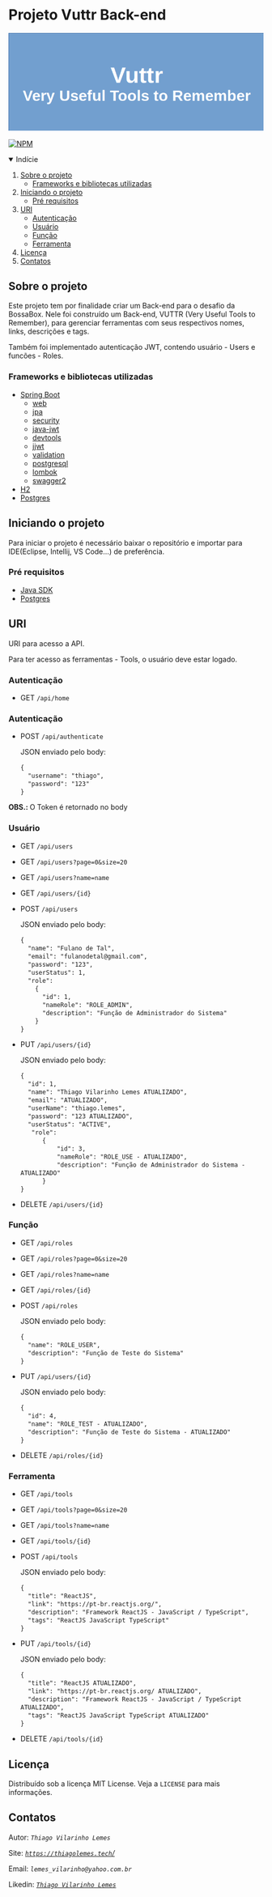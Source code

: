 # Projeto Vuttr Back-end

![](/assets/images/background.png)

[![NPM](https://img.shields.io/github/license/thiagovilarinholemes/project-vuttr-back-end)](https://github.com/thiagovilarinholemes/project-vuttr-back-end/blob/main/LICENSE)

<!-- TABLE OF CONTENTS -->
<details open="open">
  <summary>Indície</summary>
  <ol>
    <li>
      <a href="#sobre-o-projeto">Sobre o projeto</a>
      <ul>
        <li><a href="#frameworks-e-bibliotecas-utilizadas">Frameworks e bibliotecas utilizadas</a></li>
      </ul>
    </li>
    <li>
      <a href="#iniciando-o-projeto">Iniciando o projeto</a>
      <ul>
        <li><a href="#pré-requisitos">Pré requisitos</a></li>
      </ul>
    </li>
    <li>
      <a href="#uri">URI</a>
      <ul>
        <li><a href="#autenticação">Autenticação</a></li>
        <li><a href="#usuário">Usuário</a></li>
        <li><a href="#função">Função</a></li>
        <li><a href="#ferramenta">Ferramenta</a></li>
      </ul>
    </li>
    <li><a href="#licença">Licença</a></li>
    <li><a href="#contatos">Contatos</a></li>
  </ol>
</details>


<!-- Sobre o projeto -->
## Sobre o projeto

<p>Este projeto tem por finalidade criar um Back-end para o desafio da BossaBox. Nele foi construído um Back-end, VUTTR (Very Useful Tools to Remember), para gerenciar ferramentas com seus respectivos nomes, links, descrições e tags.</p>
<p>Também foi implementado autenticação JWT, contendo usuário - Users e funcões - Roles.</p>

### Frameworks e bibliotecas utilizadas

* [Spring Boot](https://spring.io/)
  * [web](https://spring.io/guides/gs/serving-web-content/)
  * [jpa](https://spring.io/projects/spring-data-jpa)
  * [security](https://spring.io/projects/spring-security)
  * [java-jwt](https://auth0.com/blog/spring-boot-authorization-tutorial-secure-an-api-java/)
  * [devtools](https://docs.spring.io/spring-boot/docs/1.5.16.RELEASE/reference/html/using-boot-devtools.html)
  * [jjwt](https://github.com/jwtk/jjwt)
  * [validation](https://spring.io/guides/gs/validating-form-input/)
  * [postgresql](https://spring.io/projects/spring-data-jpa)
  * [lombok](https://projectlombok.org/)
  * [swagger2](https://swagger.io/)
* [H2](http://www.h2database.com/html/main.html)
* [Postgres](https://www.postgresql.org/)

<!-- Iniciando o projeto -->
## Iniciando o projeto

Para iniciar o projeto é necessário baixar o repositório e importar para IDE(Eclipse, Intellij, VS Code...) de preferência. 

### Pré requisitos

* [Java SDK](https://www.oracle.com/br/java/technologies/javase/javase-jdk8-downloads.html)
* [Postgres](https://www.postgresql.org/download/)

<!-- URI -->
## URI

URI para acesso a API.

Para ter acesso as ferramentas - Tools, o usuário deve estar logado.

<!-- Home -->
### Autenticação
* GET `/api/home`

<!-- Autenticação -->
### Autenticação
* POST `/api/authenticate`

  JSON enviado pelo body:
  ```
  {
    "username": "thiago",
    "password": "123"
  }
  ```

<b>OBS.: </b> O Token é retornado no body

<!-- Usuário -->
### Usuário

* GET `/api/users`
* GET `/api/users?page=0&size=20`
* GET `/api/users?name=name`
* GET `/api/users/{id}`
* POST `/api/users`

  JSON enviado pelo body:
  ```
  {
    "name": "Fulano de Tal",
    "email": "fulanodetal@gmail.com",
    "password": "123",
    "userStatus": 1,
    "role": 
      {
        "id": 1,
        "nameRole": "ROLE_ADMIN",
        "description": "Função de Administrador do Sistema"
      }
  }
  ```
 
* PUT `/api/users/{id}`

  JSON enviado pelo body:
  ```
  {
    "id": 1,
    "name": "Thiago Vilarinho Lemes ATUALIZADO",
    "email": "ATUALIZADO",
    "userName": "thiago.lemes",
    "password": "123 ATUALIZADO",
    "userStatus": "ACTIVE",
     "role": 
        {
            "id": 3,
            "nameRole": "ROLE_USE - ATUALIZADO",
            "description": "Função de Administrador do Sistema - ATUALIZADO"
        }
  }
  ```
 
* DELETE `/api/users/{id}`

<!-- Função -->
### Função

* GET `/api/roles`
* GET `/api/roles?page=0&size=20`
* GET `/api/roles?name=name`
* GET `/api/roles/{id}`
* POST `/api/roles`

  JSON enviado pelo body:
  ```
  {
    "name": "ROLE_USER",
    "description": "Função de Teste do Sistema"
  }
  ```
 
* PUT `/api/users/{id}`

  JSON enviado pelo body:
  ```
  {
    "id": 4,
    "name": "ROLE_TEST - ATUALIZADO",
    "description": "Função de Teste do Sistema - ATUALIZADO"
  }
  ```
 
* DELETE `/api/roles/{id}`

<!-- Tools -->
### Ferramenta

* GET `/api/tools`
* GET `/api/tools?page=0&size=20`
* GET `/api/tools?name=name`
* GET `/api/tools/{id}`
* POST `/api/tools`

  JSON enviado pelo body:
  ```
  {
    "title": "ReactJS",
    "link": "https://pt-br.reactjs.org/",
    "description": "Framework ReactJS - JavaScript / TypeScript",
    "tags": "ReactJS JavaScript TypeScript"
  }
  ```
 
* PUT `/api/tools/{id}`

  JSON enviado pelo body:
  ```
  {
    "title": "ReactJS ATUALIZADO",
    "link": "https://pt-br.reactjs.org/ ATUALIZADO",
    "description": "Framework ReactJS - JavaScript / TypeScript ATUALIZADO",
    "tags": "ReactJS JavaScript TypeScript ATUALIZADO"
  }
  ```
 
* DELETE `/api/tools/{id}`

<!-- Licença -->
## Licença

Distribuído sob a licença MIT License. Veja a `LICENSE` para mais informações.

<!-- Contatos -->
## Contatos

Autor: <i>`Thiago Vilarinho Lemes`</i>

Site: [<i>`https://thiagolemes.tech`/</i>](https://thiagolemes.tech/)

Email: <i>`lemes_vilarinho@yahoo.com.br`</i>

Likedin: [<i>`Thiago Vilarinho Lemes`</i>](https://www.linkedin.com/in/thiago-vilarinho-lemes-b1232727/)
